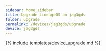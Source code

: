 ```yaml
---
sidebar: home_sidebar
title: Upgrade LineageOS on jag3gds
folder: upgrade
permalink: /devices/jag3gds/upgrade
device: jag3gds
---
```

{% include templates/device_upgrade.md %}
